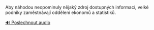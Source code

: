 
Aby náhodou neopominuly nějaký zdroj dostupných informací, velké podniky zaměstnávají oddělení ekonomů a statistiků.

[🔊 Poslechnout audio](/data/7-paragraphs/audio/chapter_169/para_002-Aby-nhodou-neopominuly-njak-zdroj-dostupnch-in.mp3)
